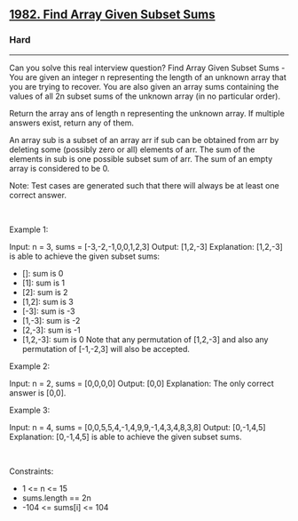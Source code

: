 <h2><a href="https://leetcode.com/problems/find-array-given-subset-sums/">1982. Find Array Given Subset Sums</a></h2><h3>Hard</h3><hr>Can you solve this real interview question? Find Array Given Subset Sums - You are given an integer n representing the length of an unknown array that you are trying to recover. You are also given an array sums containing the values of all 2n subset sums of the unknown array (in no particular order).

Return the array ans of length n representing the unknown array. If multiple answers exist, return any of them.

An array sub is a subset of an array arr if sub can be obtained from arr by deleting some (possibly zero or all) elements of arr. The sum of the elements in sub is one possible subset sum of arr. The sum of an empty array is considered to be 0.

Note: Test cases are generated such that there will always be at least one correct answer.

 

Example 1:


Input: n = 3, sums = [-3,-2,-1,0,0,1,2,3]
Output: [1,2,-3]
Explanation: [1,2,-3] is able to achieve the given subset sums:
- []: sum is 0
- [1]: sum is 1
- [2]: sum is 2
- [1,2]: sum is 3
- [-3]: sum is -3
- [1,-3]: sum is -2
- [2,-3]: sum is -1
- [1,2,-3]: sum is 0
Note that any permutation of [1,2,-3] and also any permutation of [-1,-2,3] will also be accepted.


Example 2:


Input: n = 2, sums = [0,0,0,0]
Output: [0,0]
Explanation: The only correct answer is [0,0].


Example 3:


Input: n = 4, sums = [0,0,5,5,4,-1,4,9,9,-1,4,3,4,8,3,8]
Output: [0,-1,4,5]
Explanation: [0,-1,4,5] is able to achieve the given subset sums.


 

Constraints:

 * 1 <= n <= 15
 * sums.length == 2n
 * -104 <= sums[i] <= 104